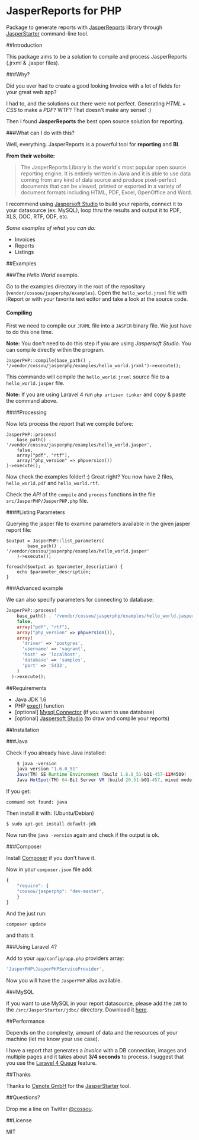 # JasperReports for PHP

Package to generate reports with [JasperReports](http://community.jaspersoft.com/project/jasperreports-library) library through [JasperStarter](http://jasperstarter.sourceforge.net/) command-line tool.

##Introduction

This package aims to be a solution to compile and process JasperReports (.jrxml & .jasper files).

###Why?

Did you ever had to create a good looking Invoice with a lot of fields for your great web app?

I had to, and the solutions out there were not perfect. Generating *HTML* + *CSS* to make a *PDF*? WTF? That doesn't make any sense! :)

Then I found **JasperReports** the best open source solution for reporting.

###What can I do with this?

Well, everything. JasperReports is a powerful tool for **reporting** and **BI**.

**From their website:**

> The JasperReports Library is the world's most popular open source reporting engine. It is entirely written in Java and it is able to use data coming from any kind of data source and produce pixel-perfect documents that can be viewed, printed or exported in a variety of document formats including HTML, PDF, Excel, OpenOffice and Word.

I recommend using [Jaspersoft Studio](http://community.jaspersoft.com/project/jaspersoft-studio) to build your reports, connect it to your datasource (ex: MySQL), loop thru the results and output it to PDF, XLS, DOC, RTF, ODF, etc.

*Some examples of what you can do:*

* Invoices
* Reports
* Listings

##Examples

###The *Hello World* example.

Go to the examples directory in the root of the repository (`vendor/cossou/jasperphp/examples`).
Open the `hello_world.jrxml` file with iReport or with your favorite text editor and take a look at the source code.

#### Compiling

First we need to compile our `JRXML` file into a `JASPER` binary file. We just have to do this one time.

**Note:** You don't need to do this step if you are using *Jaspersoft Studio*. You can compile directly within the program.

	JasperPHP::compile(base_path() . '/vendor/cossou/jasperphp/examples/hello_world.jrxml')->execute();

This commando will compile the `hello_world.jrxml` source file to a `hello_world.jasper` file.

**Note:** If you are using Laravel 4 run `php artisan tinker` and copy & paste the command above.

####Processing

Now lets process the report that we compile before:

	JasperPHP::process(
		base_path() . '/vendor/cossou/jasperphp/examples/hello_world.jasper',
		false,
		array("pdf", "rtf"),
		array("php_version" => phpversion())
	)->execute();

Now check the examples folder! :) Great right? You now have 2 files, `hello_world.pdf` and `hello_world.rtf`.

Check the *API* of the  `compile` and `process` functions in the file `src/JasperPHP/JasperPHP.php` file.

####Listing Parameters

Querying the jasper file to examine parameters available in the given jasper report file:

	$output = JasperPHP::list_parameters(
			base_path() . '/vendor/cossou/jasperphp/examples/hello_world.jasper'
		)->execute();

	foreach($output as $parameter_description) {
		echo $parameter_description;
	}

###Advanced example

We can also specify parameters for connecting to database:

```php
JasperPHP::process(
    base_path() . '/vendor/cossou/jasperphp/examples/hello_world.jasper',
    false,
    array("pdf", "rtf"),
    array("php_version" => phpversion()),
    array(
      'driver' => 'postgres',
      'username' => 'vagrant',
      'host' => 'localhost',
      'database' => 'samples',
      'port' => '5433',
    )
  )->execute();
```

##Requirements

* Java JDK 1.6
* PHP [exec()](http://php.net/manual/function.exec.php) function
* [optional] [Mysql Connector](http://dev.mysql.com/downloads/connector/j/) (if you want to use database)
* [optional] [Jaspersoft Studio](http://community.jaspersoft.com/project/jaspersoft-studio) (to draw and compile your reports) 


##Installation

###Java

Check if you already have Java installed:
```java
	$ java -version
	java version "1.6.0_51"
	Java(TM) SE Runtime Environment (build 1.6.0_51-b11-457-11M4509)
	Java HotSpot(TM) 64-Bit Server VM (build 20.51-b01-457, mixed mode)
```
If you get:

	command not found: java

Then install it with: (Ubuntu/Debian)

	$ sudo apt-get install default-jdk

Now run the `java -version` again and check if the output is ok.

###Composer

Install [Composer](http://getcomposer.org) if you don't have it.

Now in your `composer.json` file add:
```javascript
{
    "require": {
	"cossou/jasperphp": "dev-master",
    }
}
```

And the just run:

	composer update

and thats it.

###Using Laravel 4?

Add to your `app/config/app.php` providers array:
```php
'JasperPHP\JasperPHPServiceProvider',
```
Now you will have the `JasperPHP` alias available.

###MySQL

If you want to use MySQL in your report datasource, please add the `JAR` to the `/src/JasperStarter/jdbc/` directory. Download it [here](http://dev.mysql.com/downloads/connector/j/).

##Performance

Depends on the complexity, amount of data and the resources of your machine (let me know your use case).

I have a report that generates a *Invoice* with a DB connection, images and multiple pages and it takes about **3/4 seconds** to process. I suggest that you use the [Laravel 4 Queue](#) feature.


##Thanks

Thanks to [Cenote GmbH](http://www.cenote.de/) for the [JasperStarter](http://jasperstarter.sourceforge.net/) tool.

##Questions?

Drop me a line on Twitter [@cossou](https://twitter.com/cossou).


##License

MIT
